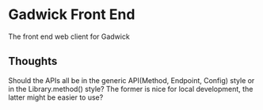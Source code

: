# Gadwick Front End

The front end web client for Gadwick

## Thoughts

Should the APIs all be in the generic API(Method, Endpoint, Config) style or in the Library.method() style?
The former is nice for local development, the latter might be easier to use?
